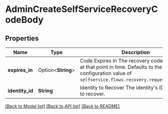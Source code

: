 # AdminCreateSelfServiceRecoveryCodeBody

## Properties

Name | Type | Description | Notes
------------ | ------------- | ------------- | -------------
**expires_in** | Option<**String**> | Code Expires In  The recovery code will expire at that point in time. Defaults to the configuration value of `selfservice.flows.recovery.request_lifespan`. | [optional]
**identity_id** | **String** | Identity to Recover  The identity's ID you wish to recover. | 

[[Back to Model list]](../README.md#documentation-for-models) [[Back to API list]](../README.md#documentation-for-api-endpoints) [[Back to README]](../README.md)



